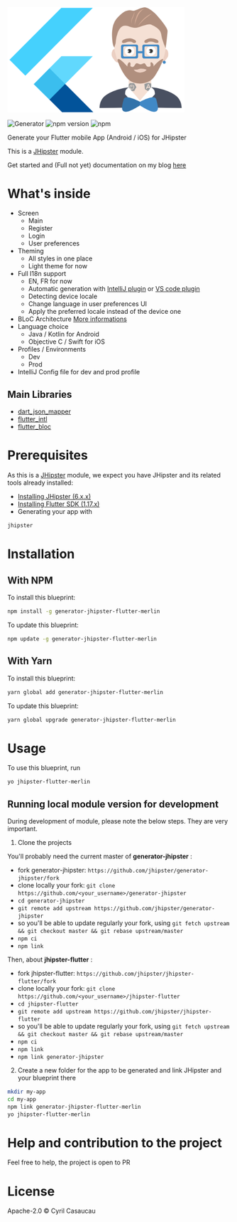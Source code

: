 <img width="400" src="https://raw.githubusercontent.com/merlinofcha0s/herofactory-ghost-assets/master/2020/07/flutter_jhipster-1.png">
<br/>

![Generator](https://github.com/merlinofcha0s/generator-jhipster-flutter/workflows/Generator/badge.svg?branch=master&event=push)
![npm version](https://img.shields.io/npm/v/generator-jhipster-flutter-merlin)
![npm](https://img.shields.io/npm/dm/generator-jhipster-flutter-merlin?label=npm)

Generate your Flutter mobile App (Android / iOS) for JHipster

This is a [JHipster](https://www.jhipster.tech/) module.

Get started and (Full not yet) documentation on my blog [here](https://blog.herofactory.dev/get-started-with-flutter-jhipster-generator/)

# What's inside

- Screen
  - Main
  - Register
  - Login
  - User preferences
- Theming
  - All styles in one place
  - Light theme for now
- Full I18n support
  - EN, FR for now
  - Automatic generation with [IntelliJ plugin](https://plugins.jetbrains.com/plugin/13666-flutter-intl) or [VS code plugin](https://marketplace.visualstudio.com/items?itemName=localizely.flutter-intl)
  - Detecting device locale
  - Change language in user preferences UI
  - Apply the preferred locale instead of the device one
- BLoC Architecture [More informations](https://pub.dev/packages/flutter_bloc)
- Language choice
  - Java / Kotlin for Android 
  - Objective C / Swift for iOS
- Profiles / Environments
  - Dev
  - Prod
- IntelliJ Config file for dev and prod profile

## Main Libraries

- [dart_json_mapper](https://pub.dev/packages/dart_json_mapper)
- [flutter_intl](https://plugins.jetbrains.com/plugin/13666-flutter-intl)
- [flutter_bloc](https://pub.dev/packages/flutter_bloc)

# Prerequisites

As this is a [JHipster](https://www.jhipster.tech/) module, we expect you have JHipster and its related tools already installed:

- [Installing JHipster (6.x.x)](https://www.jhipster.tech/installation/)
- [Installing Flutter SDK (1.17.x)](https://flutter.dev/docs/get-started/install)
- Generating your app with 

```bash
jhipster
```

# Installation

## With NPM

To install this blueprint:

```bash
npm install -g generator-jhipster-flutter-merlin
```

To update this blueprint:

```bash
npm update -g generator-jhipster-flutter-merlin
```

## With Yarn

To install this blueprint:

```bash
yarn global add generator-jhipster-flutter-merlin
```

To update this blueprint:

```bash
yarn global upgrade generator-jhipster-flutter-merlin
```

# Usage

To use this blueprint, run 

```bash
yo jhipster-flutter-merlin
```

## Running local module version for development

During development of module, please note the below steps. They are very important.

1. Clone the projects

You'll probably need the current master of **generator-jhipster** :

- fork generator-jhipster: `https://github.com/jhipster/generator-jhipster/fork`
- clone locally your fork: `git clone https://github.com/<your_username>/generator-jhipster`
- `cd generator-jhipster`
- `git remote add upstream https://github.com/jhipster/generator-jhipster`
- so you'll be able to update regularly your fork, using `git fetch upstream && git checkout master && git rebase upstream/master`
- `npm ci`
- `npm link`

Then, about **jhipster-flutter** :

- fork jhipster-flutter: `https://github.com/jhipster/jhipster-flutter/fork`
- clone locally your fork: `git clone https://github.com/<your_username>/jhipster-flutter`
- `cd jhipster-flutter`
- `git remote add upstream https://github.com/jhipster/jhipster-flutter`
- so you'll be able to update regularly your fork, using `git fetch upstream && git checkout master && git rebase upstream/master`
- `npm ci`
- `npm link`
- `npm link generator-jhipster`


2. Create a new folder for the app to be generated and link JHipster and your blueprint there

```bash
mkdir my-app
cd my-app
npm link generator-jhipster-flutter-merlin
yo jhipster-flutter-merlin
```

# Help and contribution to the project

Feel free to help, the project is open to PR

# License

Apache-2.0 © Cyril Casaucau
